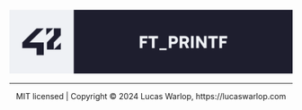 <p align="center">
  <a href="https://revealjs.com">
  <img src="./ressources/dark_banner_ft_printf.png" alt="readme banner ft_printf">
  </a>
</p>

--- 
<div align="center">
  MIT licensed | Copyright © 2024 Lucas Warlop, https://lucaswarlop.com
</div>